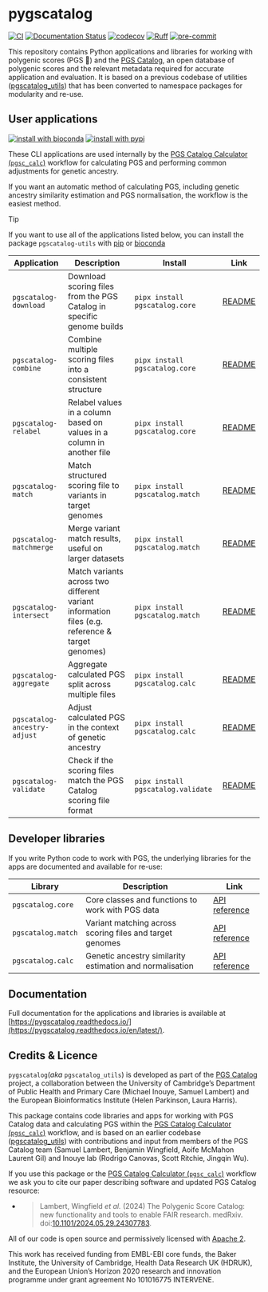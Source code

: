 # pygscatalog

[![CI](https://github.com/PGScatalog/pygscatalog/actions/workflows/pytest.yaml/badge.svg)](https://github.com/PGScatalog/pygscatalog/actions/workflows/pytest.yaml)
[![Documentation Status](https://readthedocs.org/projects/pygscatalog/badge/?version=latest)](https://pygscatalog.readthedocs.io/en/latest/?badge=latest)
[![codecov](https://codecov.io/github/PGScatalog/pygscatalog/graph/badge.svg?token=EEAU59C8IK)](https://codecov.io/github/PGScatalog/pygscatalog)
[![Ruff](https://img.shields.io/endpoint?url=https://raw.githubusercontent.com/astral-sh/ruff/main/assets/badge/v2.json)](https://github.com/astral-sh/ruff)
[![pre-commit](https://img.shields.io/badge/pre--commit-enabled-brightgreen?logo=pre-commit&logoColor=white)](https://github.com/pre-commit/pre-commit)

This repository contains Python applications and libraries for working with polygenic scores (PGS :dna:) and the 
[PGS Catalog](https://www.pgscatalog.org/), an open database of polygenic scores and the relevant metadata required for 
accurate application and evaluation. It is based on a previous codebase of utilities ([pgscatalog_utils](https://github.com/PGScatalog/pgscatalog_utils)) 
that has been converted to namespace packages for modularity and re-use.

## User applications 

[![install with bioconda](https://img.shields.io/badge/install%20with-bioconda-brightgreen.svg?style=flat)](http://bioconda.github.io/recipes/pgscatalog-utils/README.html)
[![install with pypi](https://img.shields.io/pypi/v/pgscatalog-utils)](https://pypi.org/project/pgscatalog-utils/)

These CLI applications are used internally by the [PGS Catalog Calculator (`pgsc_calc`)](https://github.com/PGScatalog/pgsc_calc) 
workflow for calculating PGS and performing common adjustments for genetic ancestry. 

If you want an automatic method of calculating PGS, including genetic ancestry similarity estimation and PGS normalisation, 
the workflow is the easiest method.

> [!TIP]
> If you want to use all of the applications listed below, you can install the package `pgscatalog-utils` with [pip](https://pypi.org/project/pgscatalog-utils/) or [bioconda](http://bioconda.github.io/recipes/pgscatalog-utils/README.html)

| Application                  | Description                                                                                     | Install                            | Link                                                                                |
|------------------------------|-------------------------------------------------------------------------------------------------|------------------------------------|-------------------------------------------------------------------------------------|
| `pgscatalog-download`        | Download scoring files from the PGS Catalog in specific genome builds                           | `pipx install pgscatalog.core`     | [README](https://pygscatalog.readthedocs.io/en/latest/how-to/guides/download.html)  |
| `pgscatalog-combine`         | Combine multiple scoring files into a consistent structure                                      | `pipx install pgscatalog.core`     | [README](https://pygscatalog.readthedocs.io/en/latest/how-to/guides/combine.html)   |
| `pgscatalog-relabel`         | Relabel values in a column based on values in a column in another file                          | `pipx install pgscatalog.core`     | [README](pgscatalog.core/README.md)                                                 |
| `pgscatalog-match`           | Match structured scoring file to variants in target genomes                                     | `pipx install pgscatalog.match`    | [README](https://pygscatalog.readthedocs.io/en/latest/how-to/guides/match.html)     |
| `pgscatalog-matchmerge`      | Merge variant match results, useful on larger datasets                                          | `pipx install pgscatalog.match`    | [README](https://pygscatalog.readthedocs.io/en/latest/how-to/guides/match.html)     |
| `pgscatalog-intersect`       | Match variants across two different variant information files (e.g. reference & target genomes) | `pipx install pgscatalog.match`    | [README](https://pygscatalog.readthedocs.io/en/latest/how-to/guides/intersect.html) |
| `pgscatalog-aggregate`       | Aggregate calculated PGS split across multiple files                                            | `pipx install pgscatalog.calc`     | [README](https://pygscatalog.readthedocs.io/en/latest/how-to/guides/aggregate.html) |
| `pgscatalog-ancestry-adjust` | Adjust calculated PGS in the context of genetic ancestry                                        | `pipx install pgscatalog.calc`     | [README](https://pygscatalog.readthedocs.io/en/latest/how-to/guides/ancestry.html)  |
| `pgscatalog-validate`        | Check if the scoring files match the PGS Catalog scoring file format                            | `pipx install pgscatalog.validate` | [README](https://pygscatalog.readthedocs.io/en/latest/how-to/guides/validate.html)  |

## Developer libraries

If you write Python code to work with PGS, the underlying libraries for the apps are documented and available for re-use:

| Library            | Description                                              | Link                                                                                              |
|--------------------|----------------------------------------------------------|---------------------------------------------------------------------------------------------------|
| `pgscatalog.core`  | Core classes and functions to work with PGS data         | [API reference](https://pygscatalog.readthedocs.io/en/latest/autoapi/pgscatalog/core/index.html)  |
| `pgscatalog.match` | Variant matching across scoring files and target genomes | [API reference](https://pygscatalog.readthedocs.io/en/latest/autoapi/pgscatalog/match/index.html) |
| `pgscatalog.calc`  | Genetic ancestry similarity estimation and normalisation | [API reference](https://pygscatalog.readthedocs.io/en/latest/autoapi/pgscatalog/calc/index.html)  |

## Documentation

Full documentation for the applications and libraries is available at [https://pygscatalog.readthedocs.io/](https://pygscatalog.readthedocs.io/en/latest/).

## Credits & Licence

`pygscatalog`(_aka_ `pgscatalog_utils`) is developed as part of the [PGS Catalog](https://www.pgscatalog.org/) project, a
collaboration between the University of Cambridge’s Department of Public Health and Primary Care (Michael Inouye, 
Samuel Lambert) and the European Bioinformatics Institute (Helen Parkinson, Laura Harris).

This package contains code libraries and apps for working with PGS Catalog data and calculating PGS within the 
[PGS Catalog Calculator (`pgsc_calc`)](https://github.com/PGScatalog/pgsc_calc) workflow, and is based on an earlier 
codebase ([pgscatalog_utils](https://github.com/PGScatalog/pgscatalog_utils)) with contributions and input from members 
of the PGS Catalog team (Samuel Lambert, Benjamin Wingfield, Aoife McMahon Laurent Gil) and Inouye lab 
(Rodrigo Canovas, Scott Ritchie, Jingqin Wu).

If you use this package or the [PGS Catalog Calculator (`pgsc_calc`)](https://github.com/PGScatalog/pgsc_calc) workflow we ask 
you to cite our paper describing software and updated PGS Catalog resource:

- >Lambert, Wingfield _et al._ (2024) The Polygenic Score Catalog: new functionality
  and tools to enable FAIR research.  medRxiv.
  doi:[10.1101/2024.05.29.24307783](https://doi.org/10.1101/2024.05.29.24307783).

All of our code is open source and permissively licensed with [Apache 2](LICENSE).

This work has received funding from EMBL-EBI core funds, the Baker Institute, the University of Cambridge, 
Health Data Research UK (HDRUK), and the European  Union’s Horizon 2020 research and innovation programme under grant 
agreement No 101016775 INTERVENE.
